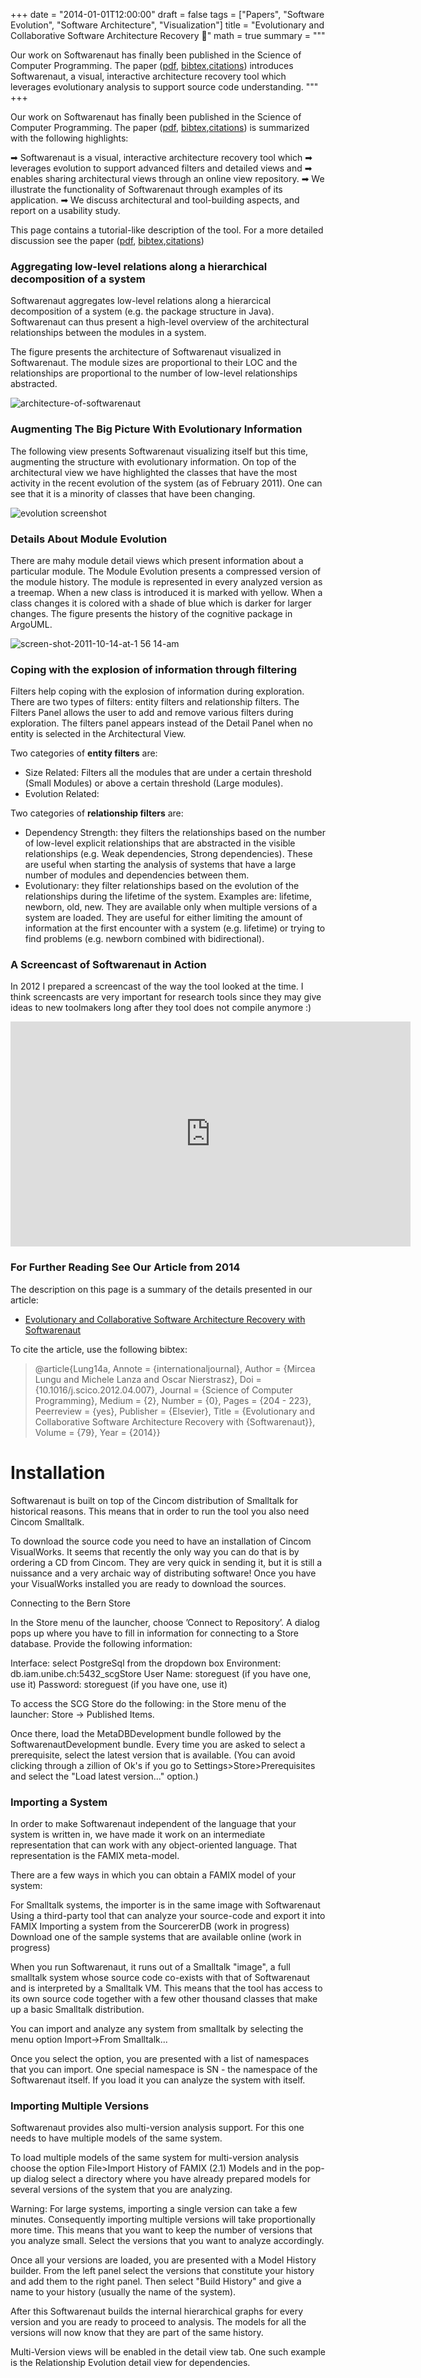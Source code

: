 +++
date = "2014-01-01T12:00:00"
draft = false
tags = ["Papers", "Software Evolution", "Software Architecture", "Visualization"]
title = "Evolutionary and Collaborative Software Architecture Recovery 📝"
math = true
summary = """

Our work on Softwarenaut has finally been published in the Science 
of Computer Programming. The paper 
([pdf](http://scg.unibe.ch/archive/papers/Lung14a.pdf), [bibtex](http://scg.unibe.ch/scgbib?query=lung14a&display=bibtex),[citations](https://scholar.google.nl/scholar?cites=16074008290934254937&as_sdt=2005&sciodt=0,5&hl=en)) 
introduces Softwarenaut, a visual, interactive architecture recovery tool which 
leverages evolutionary analysis to support source code understanding. 
"""
+++

Our work on Softwarenaut has finally been published in the Science 
of Computer Programming. The paper ([pdf](http://scg.unibe.ch/archive/papers/Lung14a.pdf), [bibtex](http://scg.unibe.ch/scgbib?query=lung14a&display=bibtex),[citations](https://scholar.google.nl/scholar?cites=16074008290934254937&as_sdt=2005&sciodt=0,5&hl=en)) is summarized
with the following highlights:

➡ Softwarenaut is a visual, interactive architecture recovery tool which 
➡ leverages evolution to support advanced filters and detailed views and 
➡ enables sharing architectural views through an online view repository. 
➡ We illustrate the functionality of Softwarenaut through examples of its application. 
➡ We discuss architectural and tool-building aspects, and report on a usability study.


This page contains a tutorial-like description of the tool. For a more detailed discussion see the paper
([pdf](http://scg.unibe.ch/archive/papers/Lung14a.pdf), [bibtex](http://scg.unibe.ch/scgbib?query=lung14a&display=bibtex),[citations](https://scholar.google.nl/scholar?cites=16074008290934254937&as_sdt=2005&sciodt=0,5&hl=en)) 


### Aggregating low-level relations along a hierarchical decomposition of a system
Softwarenaut aggregates low-level relations along a hierarcical decomposition of a system (e.g. the package structure in Java). Softwarenaut can thus present a high-level overview of the architectural relationships between the modules in a system. 

The figure presents the architecture of Softwarenaut visualized in Softwarenaut. The module sizes are proportional to their LOC and the relationships are proportional to the number of low-level relationships abstracted.

![architecture-of-softwarenaut](https://cloud.githubusercontent.com/assets/464519/21022444/eb463a12-bd7c-11e6-9a37-f6925f371eff.png)


### Augmenting The Big Picture With Evolutionary Information
The following view presents Softwarenaut visualizing itself but this time, augmenting the structure with evolutionary information. On top of the architectural view we have highlighted the classes that have the most activity in the recent evolution of the system (as of February 2011). One can see that it is a minority of classes that have been changing. 

![evolution screenshot](https://cloud.githubusercontent.com/assets/464519/21022349/9ec2f748-bd7c-11e6-87ad-29c5332caba9.png)


<!-- ### Details About Relationship Evolution

The following figure presents the evolution filmstrip for the relationship between the uml and kernel modules in ArgoUML between 2003 and 2007. Inheritance relationships are represented with red and invocation relationships are represented with black. One can see that in 2004 a reverse dependency was introduced between kernel and uml and it remained in the system until its latest analyzed version

![screen-shot-2011-10-10-at-5 27 36-pm](https://cloud.githubusercontent.com/assets/464519/21023545/4c41a97e-bd81-11e6-81b1-fb038bd3b156.png)
 -->
### Details About Module Evolution
There are mahy module detail views which present information about a particular module. The Module Evolution presents a compressed version of the module history. The module is represented in every analyzed version as a treemap. When a new class is introduced it is marked with yellow. When a class changes it is colored with a shade of blue which is darker for larger changes. The figure presents the history of the cognitive package in ArgoUML.

![screen-shot-2011-10-14-at-1 56 14-am](https://cloud.githubusercontent.com/assets/464519/21023626/9cffc058-bd81-11e6-906f-4f62c440717a.png)

### Coping with the explosion of information through filtering

Filters help coping with the explosion of information during exploration. There are two types of filters: entity filters and relationship filters. The Filters Panel allows the user to add and remove various filters during exploration. The filters panel appears instead of the Detail Panel when no entity is selected in the Architectural View.

Two categories of **entity filters** are:

- Size Related: Filters all the modules that are under a certain threshold (Small Modules) or above a certain threshold (Large modules).
- Evolution Related:

Two categories of **relationship filters** are:

- Dependency Strength: they filters the relationships based on the number of low-level explicit relationships that are abstracted in the visible relationships (e.g. Weak dependencies, Strong dependencies). These are useful when starting the analysis of systems that have a large number of modules and dependencies between them.
- Evolutionary: they filter relationships based on the evolution of the relationships during the lifetime of the system. Examples are: lifetime, newborn, old, new. They are available only when multiple versions of a system are loaded. They are useful for either limiting the amount of information at the first encounter with a system (e.g. lifetime) or trying to find problems (e.g. newborn combined with bidirectional).


### A Screencast of Softwarenaut in Action
In 2012 I prepared a screencast of the way the 
tool looked at the time. I think screencasts are very important
for research tools since they may give ideas to new toolmakers
long after they tool does not compile anymore :)


<iframe src="https://player.vimeo.com/video/62767181" width="640" height="360" frameborder="0" webkitallowfullscreen mozallowfullscreen allowfullscreen></iframe>


### For Further Reading See Our Article from 2014

The description on this page is a summary of the details presented in our article: 

- [Evolutionary and Collaborative Software Architecture Recovery with Softwarenaut](http://scg.unibe.ch/archive/papers/Lung14a.pdf)

To cite the article, use the following bibtex: 

> @article{Lung14a,
	Annote = {internationaljournal},
	Author = {Mircea Lungu and Michele Lanza and Oscar Nierstrasz},
	Doi = {10.1016/j.scico.2012.04.007},
	Journal = {Science of Computer Programming},
	Medium = {2},
	Number = {0},
	Pages = {204 - 223},
	Peerreview = {yes},
	Publisher = {Elsevier},
	Title = {Evolutionary and Collaborative Software Architecture Recovery with {Softwarenaut}},
	Volume = {79},
	Year = {2014}}


# Installation

Softwarenaut is built on top of the Cincom distribution of Smalltalk for historical reasons. This means that in order to run the tool you also need Cincom Smalltalk. 

To download the source code you need to have an installation of Cincom VisualWorks. It seems that recently the only way you can do that is by ordering a CD from Cincom. They are very quick in sending it, but it is still a nuissance and a very archaic way of distributing software! Once you have your VisualWorks installed you are ready to download the sources.

Connecting to the Bern Store

In the Store menu of the launcher, choose ’Connect to Repository’. A dialog pops up where you have to fill in information for connecting to a Store database. Provide the following information:

Interface: select PostgreSql from the dropdown box
Environment: db.iam.unibe.ch:5432_scgStore
User Name: storeguest (if you have one, use it)
Password: storeguest (if you have one, use it)

To access the SCG Store do the following: in the Store menu of the launcher: Store -> Published Items.

Once there, load the MetaDBDevelopment bundle followed by the SoftwarenautDevelopment bundle. Every time you are asked to select a prerequisite, select the latest version that is available. (You can avoid clicking through a zillion of Ok's if you go to Settings>Store>Prerequisites and select the "Load latest version..." option.)

### Importing a System

In order to make Softwarenaut independent of the language that your system is written in, we have made it work on an intermediate representation that can work with any object-oriented language. That representation is the FAMIX meta-model.

There are a few ways in which you can obtain a FAMIX model of your system:

For Smalltalk systems, the importer is in the same image with Softwarenaut
Using a third-party tool that can analyze your source-code and export it into FAMIX
Importing a system from the SourcererDB (work in progress)
Download one of the sample systems that are available online (work in progress)

When you run Softwarenaut, it runs out of a Smalltalk "image", a full smalltalk system whose source code co-exists with that of Softwarenaut and is interpreted by a Smalltalk VM. This means that the tool has access to its own source code together with a few other thousand classes that make up a basic Smalltalk distribution.

You can import and analyze any system from smalltalk by selecting the menu option Import->From Smalltalk...

Once you select the option, you are presented with a list of namespaces that you can import. One special namespace is SN - the namespace of the Softwarenaut itself. If you load it you can analyze the system with itself.

### Importing Multiple Versions

Softwarenaut provides also multi-version analysis support. For this one needs to have multiple models of the same system.

To load multiple models of the same system for multi-version analysis choose the option File>Import History of FAMIX (2.1) Models and in the pop-up dialog select a directory where you have already prepared models for several versions of the system that you are analyzing.

Warning: For large systems, importing a single version can take a few minutes. Consequently importing multiple versions will take proportionally more time. This means that you want to keep the number of versions that you analyze small. Select the versions that you want to analyze accordingly.

Once all your versions are loaded, you are presented with a Model History builder. From the left panel select the versions that constitute your history and add them to the right panel. Then select "Build History" and give a name to your history (usually the name of the system).

After this Softwarenaut builds the internal hierarchical graphs for every version and you are ready to proceed to analysis. The models for all the versions will now know that they are part of the same history.

Multi-Version views will be enabled in the detail view tab. One such example is the Relationship Evolution detail view for dependencies.

